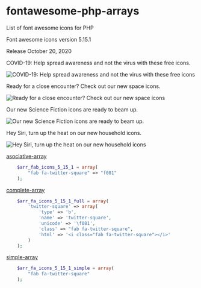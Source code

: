 # fontawesome-php-arrays
List of font awesome icons for PHP

Font awesome icons version 5.15.1 

Release October 20, 2020

COVID-19: Help spread awareness and not the virus with these free icons.

![COVID-19: Help spread awareness and not the virus with these free icons](<https://i.ibb.co/N2DWvQ3/siri.png>)

Ready for a close encounter? Check out our new space icons.

![Ready for a close encounter? Check out our new space icons](<https://i.ibb.co/1GVMkqy/covid.png>)

Our new Science Fiction icons are ready to beam up.

![Our new Science Fiction icons are ready to beam up.](<https://i.ibb.co/k1kLK4N/space.png>)


Hey Siri, turn up the heat on our new household icons.

![Hey Siri, turn up the heat on our new household icons](<https://i.ibb.co/Pwrj39D/sci-fi.png>)



[asociative-array](https://github.com/llobu/fontawesome-php-arrays/blob/master/asociative-array)
```php
	$arr_fab_icons_5_15_1 = array(
		"fab fa-twitter-square" => "f081"
	);
```  


[complete-array](https://github.com/llobu/fontawesome-php-arrays/blob/master/complete-array)
```php
	$arr_fa_icons_5_15_1_full = array(
		'twitter-square' => array(
			'type' => 'b',
			'name' => 'twitter-square',
			'unicode' => '\f081',
			'class' => "fab fa-twitter-square",
			'html' => '<i class="fab fa-twitter-square"></i>'
		)
	);
```  


[simple-array](https://github.com/llobu/fontawesome-php-arrays/blob/master/simple-array)
```php
	$arr_fa_icons_5_15_1_simple = array(
		"fab fa-twitter-square"
	);
```

